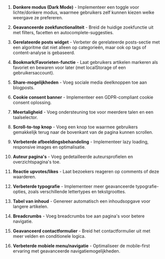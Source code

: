 1. **Donkere modus (Dark Mode)** - Implementeer een toggle voor lichte/donkere modus, waarmee gebruikers zelf kunnen kiezen welke weergave ze prefereren.

2. **Geavanceerde zoekfunctionaliteit** - Breid de huidige zoekfunctie uit met filters, facetten en autocomplete-suggesties.

3. **Gerelateerde posts widget** - Verbeter de gerelateerde posts-sectie met een algoritme dat niet alleen op categorieën, maar ook op tags of content-analyse is gebaseerd.

4. **Bookmark/Favorieten-functie** - Laat gebruikers artikelen markeren als favoriet en bewaren voor later (met localStorage of een gebruikersaccount).

5. **Share-mogelijkheden** - Voeg sociale media deelknoppen toe aan blogposts.

6. **Cookie consent banner** - Implementeer een GDPR-compliant cookie consent oplossing.

7. **Meertaligheid** - Voeg ondersteuning toe voor meerdere talen en een taalselector.

8. **Scroll-to-top knop** - Voeg een knop toe waarmee gebruikers gemakkelijk terug naar de bovenkant van de pagina kunnen scrollen.

9. **Verbeterde afbeeldingsbehandeling** - Implementeer lazy loading, responsive images en optimalisatie.

10. **Auteur pagina's** - Voeg gedetailleerde auteursprofielen en overzichtspagina's toe.

11. **Reactie upvotes/likes** - Laat bezoekers reageren op comments of deze waarderen.

12. **Verbeterde typografie** - Implementeer meer geavanceerde typografie-opties, zoals verschillende lettertypes en tekstgroottes.

13. **Tabel van inhoud** - Genereer automatisch een inhoudsopgave voor langere artikelen.

14. **Breadcrumbs** - Voeg breadcrumbs toe aan pagina's voor betere navigatie.

15. **Geavanceerd contactformulier** - Breid het contactformulier uit met meer velden en conditionele logica.

16. **Verbeterde mobiele menu/navigatie** - Optimaliseer de mobile-first ervaring met geavanceerde navigatiemogelijkheden.
